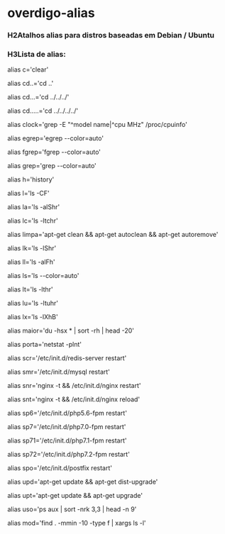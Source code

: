 # overdigo-alias
### H2Atalhos alias para distros baseadas em Debian / Ubuntu

### H3Lista de alias: 

alias c='clear'

alias cd..='cd ..'

alias cd...='cd ../../../'

alias cd.....='cd ../../../../'

alias clock='grep -E "^model name|^cpu MHz" /proc/cpuinfo'

alias egrep='egrep --color=auto'

alias fgrep='fgrep --color=auto'

alias grep='grep --color=auto'

alias h='history'

alias l='ls -CF'

alias la='ls -alShr'

alias lc='ls -ltchr'

alias limpa='apt-get clean && apt-get autoclean && apt-get autoremove'

alias lk='ls -lShr'

alias ll='ls -alFh'

alias ls='ls --color=auto'

alias lt='ls -lthr'

alias lu='ls -ltuhr'

alias lx='ls -lXhB'

alias maior='du -hsx * | sort -rh | head -20'

alias porta='netstat -plnt'

alias scr='/etc/init.d/redis-server restart'

alias smr='/etc/init.d/mysql restart'

alias snr='nginx -t && /etc/init.d/nginx restart'

alias snt='nginx -t && /etc/init.d/nginx reload'

alias sp6='/etc/init.d/php5.6-fpm restart'

alias sp7='/etc/init.d/php7.0-fpm restart'

alias sp71='/etc/init.d/php7.1-fpm restart'

alias sp72='/etc/init.d/php7.2-fpm restart'

alias spo='/etc/init.d/postfix restart'

alias upd='apt-get update && apt-get dist-upgrade'

alias upt='apt-get update && apt-get upgrade'

alias uso='ps aux | sort -nrk 3,3 | head -n 9'

alias mod='find . -mmin -10 -type f | xargs ls -l'

